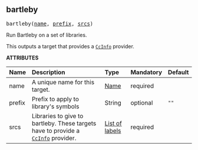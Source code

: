 <!-- Generated with Stardoc: http://skydoc.bazel.build -->



<a id="bartleby"></a>

## bartleby

<pre>
bartleby(<a href="#bartleby-name">name</a>, <a href="#bartleby-prefix">prefix</a>, <a href="#bartleby-srcs">srcs</a>)
</pre>

Run Bartleby on a set of libraries.

This outputs a target that provides a [`CcInfo`](https://bazel.build/rules/lib/CcInfo) provider.

**ATTRIBUTES**


| Name  | Description | Type | Mandatory | Default |
| :------------- | :------------- | :------------- | :------------- | :------------- |
| <a id="bartleby-name"></a>name |  A unique name for this target.   | <a href="https://bazel.build/concepts/labels#target-names">Name</a> | required |  |
| <a id="bartleby-prefix"></a>prefix |  Prefix to apply to library's symbols   | String | optional | <code>""</code> |
| <a id="bartleby-srcs"></a>srcs |  Libraries to give to bartleby. These targets have to provide a [<code>CcInfo</code>](https://bazel.build/rules/lib/CcInfo) provider.   | <a href="https://bazel.build/concepts/labels">List of labels</a> | required |  |


